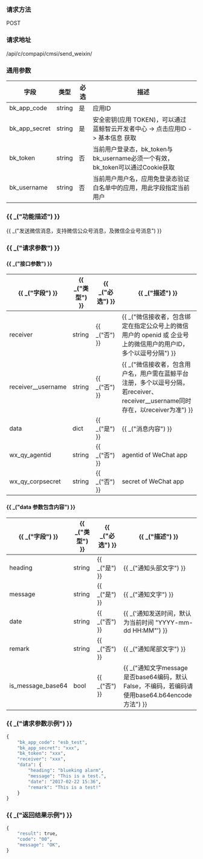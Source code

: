 
### 请求方法

POST


### 请求地址

/api/c/compapi/cmsi/send_weixin/


### 通用参数

| 字段 | 类型 | 必选 |  描述 |
|-----------|------------|--------|------------|
| bk_app_code  |  string    | 是 | 应用ID     |
| bk_app_secret|  string    | 是 | 安全密钥(应用 TOKEN)，可以通过 蓝鲸智云开发者中心 -> 点击应用ID -> 基本信息 获取 |
| bk_token     |  string    | 否 | 当前用户登录态，bk_token与bk_username必须一个有效，bk_token可以通过Cookie获取 |
| bk_username  |  string    | 否 | 当前用户用户名，应用免登录态验证白名单中的应用，用此字段指定当前用户 |


### {{ _("功能描述") }}

{{ _("发送微信消息，支持微信公众号消息，及微信企业号消息") }}

### {{ _("请求参数") }}



#### {{ _("接口参数") }}

| {{ _("字段") }}               |  {{ _("类型") }}      | {{ _("必选") }}   |  {{ _("描述") }}      |
|--------------------|------------|--------|------------|
| receiver           |  string    | {{ _("否") }}     | {{ _("微信接收者，包含绑定在指定公众号上的微信用户的 openid 或 企业号上的微信用户的用户ID，多个以逗号分隔") }} |
| receiver__username |  string    | {{ _("否") }}     | {{ _("微信接收者，包含用户名，用户需在蓝鲸平台注册，多个以逗号分隔，若receiver、receiver__username同时存在，以receiver为准") }} |
| data               |  dict      | {{ _("是") }}     | {{ _("消息内容") }} |
| wx_qy_agentid      |  string    | {{ _("否") }}     | agentid of WeChat app |
| wx_qy_corpsecret   |  string    | {{ _("否") }}     | secret of WeChat app |

#### {{ _("data 参数包含内容") }}

| {{ _("字段") }}               |  {{ _("类型") }}      | {{ _("必选") }}   |  {{ _("描述") }}      |
|--------------------|------------|--------|------------|
| heading            |  string    | {{ _("是") }}     | {{ _("通知头部文字") }} |
| message            |  string    | {{ _("是") }}     | {{ _("通知文字") }} |
| date               |  string    | {{ _("否") }}     | {{ _('通知发送时间，默认为当前时间 "YYYY-mm-dd HH:MM"') }} |
| remark             |  string    | {{ _("否") }}     | {{ _("通知尾部文字") }} |
| is_message_base64  |  bool      | {{ _("否") }}     | {{ _("通知文字message是否base64编码，默认False，不编码，若编码请使用base64.b64encode方法") }} |

### {{ _("请求参数示例") }}

```python
{
    "bk_app_code": "esb_test",
    "bk_app_secret": "xxx",
    "bk_token": "xxx",
    "receiver": "xxx",
    "data": {
        "heading": "blueking alarm",
        "message": "This is a test.",
        "date": "2017-02-22 15:36",
        "remark": "This is a test!"
    }
}
```

### {{ _("返回结果示例") }}

```python
{
    "result": true,
    "code": "00",
    "message": "OK",
}
```